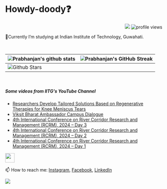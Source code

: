 <h1> Howdy-doody❓  </h1>
<p align='center'>
</p>
<p align="right">
  <img src="https://img.shields.io/github/forks/prabhanjan-jadhav/prabhanjan-jadhav?style=social"></img>
  <img src="https://gpvc.arturio.dev/prabhanjan-jadhav" alt="profile views">
</p>


🏫Currently I’m studying at Indian Institute of Technology, Guwahati. 


<br>

| ![Prabhanjan's github stats](https://github-readme-stats.vercel.app/api?username=prabhanjan-jadhav&show_icons=true&theme=tokyonight) | ![Prabhanjan's GitHub Streak](https://github-readme-streak-stats.herokuapp.com/?user=prabhanjan-jadhav&theme=tokyonight) |
| --- | --- |
| ![Github Stars](https://github-readme-stats.vercel.app/api?username=prabhanjan-jadhav&show_icons=true&locale=en&count_private=true&hide_rank=true&custom_title=My%20GitHub%20Stats&disable_animations=true&theme=tokyonight)

<br>


##### Some videos from IITG's YouTube Channel
<!-- YOUTUBE-VIDEOS-LIST:START -->
- [Researchers Develop Tailored Solutions Based on Regenerative Therapies for Knee Meniscus Tears](https://www.youtube.com/watch?v=gCGVIB7zewQ)
- [Viksit Bharat Ambassador Campus Dialogue](https://www.youtube.com/watch?v=I1GujfpAzSU)
- [4th International Conference on River Corridor Research and Management &lpar;RCRM&rpar;, 2024 – Day 3](https://www.youtube.com/watch?v=YNBKCkMfSAw)
- [4th International Conference on River Corridor Research and Management &lpar;RCRM&rpar;, 2024 – Day 2](https://www.youtube.com/watch?v=ArZLLH_p_yM)
- [4th International Conference on River Corridor Research and Management &lpar;RCRM&rpar;, 2024 – Day 1](https://www.youtube.com/watch?v=w_kBVQluBJQ)
<!-- YOUTUBE-VIDEOS-LIST:END -->
<p align="left">
<img src = "https://raw.githubusercontent.com/MartinHeinz/MartinHeinz/master/wave.gif" width = 30px>
</p>

📫 How to reach me: [Instagram](https://www.instagram.com/prabhanjanjadhav273/), [Facebook](https://www.facebook.com/profile.php?id=100075065617822), [LinkedIn](https://www.linkedin.com/in/prabhanjan-jadhav-18a176224/)

<p align="left">
  <img src="https://capsule-render.vercel.app/api?type=waving&color=gradient&height=60&section=footer&width=100"/>
</p>
<!--
**prabhanjan-jadhav/prabhanjan-jadhav** is a ✨ _special_ ✨ repository because its `README.md` (this file) appears on your GitHub profile.
